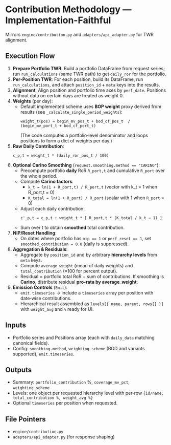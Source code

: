 # Contribution Methodology — Implementation-Faithful

Mirrors `engine/contribution.py` and `adapters/api_adapter.py` for TWR alignment.

## Execution Flow
1. **Prepare Portfolio TWR**: Build a portfolio DataFrame from request series; run `run_calculations` (same TWR path) to get `daily_ror` for the portfolio.
2. **Per‑Position TWR**: For each position, build its DataFrame, run `run_calculations`, and attach `position_id` + `meta` keys into the results.
3. **Alignment**: Align position and portfolio time axes by `perf_date`. Positions without data on certain days are treated as weight 0.
4. **Weights** (per day):
   - Default implemented scheme uses **BOP weight** proxy derived from results (see `_calculate_single_period_weights`):
     ```text
     weight_t(pos) ≈ begin_mv_pos_t + bod_cf_pos_t  /  (begin_mv_port_t + bod_cf_port_t)
     ```
     (The code computes a portfolio‑level denominator and loops positions to form a dict of weights per day.)
5. **Raw Daily Contribution**:
   ```text
   c_p,t = weight_t * (daily_ror_pos_t / 100)
   ```
6. **Optional Carino Smoothing** (`request.smoothing.method == "CARINO"`):
   - Precompute portfolio **daily** RoR `R_port,t` and cumulative `R_port` over the whole period.
   - Compute **Carino factors**:
     - `k_t = ln(1 + R_port,t) / R_port,t` (vector with k_t = 1 when R_port,t = 0)
     - `K_total = ln(1 + R_port) / R_port` (scalar with 1 when `R_port` = 0)
   - Adjust each daily contribution:
     ```text
     c'_p,t = c_p,t + weight_t * [ R_port,t * (K_total / k_t − 1) ]
     ```
   - Sum over t to obtain **smoothed** total contribution.
7. **NIP/Reset Handling**:
   - On dates where portfolio has `nip == 1` or `perf_reset == 1`, set `smoothed_contribution = 0.0` (daily is suppressed).
8. **Aggregation & Residuals**:
   - Aggregate by `position_id` and by arbitrary **hierarchy levels** from `meta` keys.
   - Compute `average_weight` (mean of daily weights) and `total_contribution` (×100 for percent output).
   - Residual = portfolio total RoR − sum of contributions. If smoothing is **Carino**, distribute residual **pro‑rata by average_weight**.
9. **Emission Controls** (`Emit`):
   - `emit.timeseries` → include a `timeseries` array per position with date‑wise contributions.
   - Hierarchical result assembled as `levels[{ name, parent, rows[] }]` with `weight_avg` and `%` ready for UI.

## Inputs
- Portfolio series and Positions array (each with `daily_data` matching canonical fields).
- Config: `smoothing.method`, `weighting_scheme` (BOD and variants supported), `emit.timeseries`.

## Outputs
- Summary: `portfolio_contribution` %, `coverage_mv_pct`, `weighting_scheme`
- Levels: one object per requested hierarchy level with per‑row `{id/name, total_contribution %, weight_avg %}`
- Optional `timeseries` per position when requested.

## File Pointers
- `engine/contribution.py`
- `adapters/api_adapter.py` (for response shaping)
